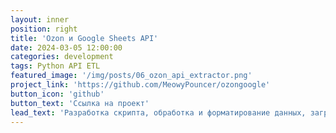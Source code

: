 ```yaml
---
layout: inner
position: right
title: 'Ozon и Google Sheets API'
date: 2024-03-05 12:00:00
categories: development
tags: Python API ETL
featured_image: '/img/posts/06_ozon_api_extractor.png'
project_link: 'https://github.com/MeowyPouncer/ozongoogle'
button_icon: 'github'
button_text: 'Ссылка на проект'
lead_text: 'Разработка скрипта, обработка и форматирование данных, загрузка в Google Sheets посредством API'
---
```

